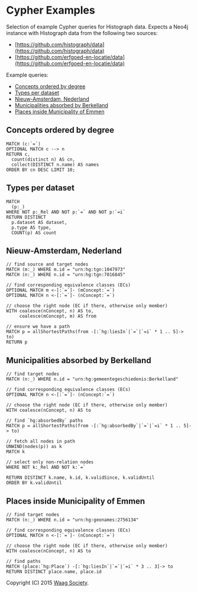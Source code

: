 # Cypher Examples

Selection of example Cypher queries for Histograph data. Expects a Neo4j instance with Histograph data from the following two sources:

- [https://github.com/histograph/data](https://github.com/histograph/data)
- [https://github.com/erfgoed-en-locatie/data](https://github.com/erfgoed-en-locatie/data)

Example queries:

- [Concepts ordered by degree](#concepts-ordered-by-degree)
- [Types per dataset](#types-per-dataset)
- [Nieuw-Amsterdam, Nederland](#nieuw-amsterdam-nederland)
- [Municipalities absorbed by Berkelland](#municipalities-absorbed-by-berkelland)
- [Places inside Municipality of Emmen](#places-inside-municipality-of-emmen)

## Concepts ordered by degree

```cypher
MATCH (c:`=`)
OPTIONAL MATCH c --> n
RETURN c,
  count(distinct n) AS cn,
  collect(DISTINCT n.name) AS names
ORDER BY cn DESC LIMIT 10;
```

## Types per dataset

```cypher
MATCH
  (p:_)
WHERE NOT p:_Rel AND NOT p:`=` AND NOT p:`=i`
RETURN DISTINCT
  p.dataset AS dataset,
  p.type AS type,
  COUNT(p) AS count
```

## Nieuw-Amsterdam, Nederland

```cypher
// find source and target nodes
MATCH (m:_) WHERE m.id = "urn:hg:tgn:1047973"
MATCH (n:_) WHERE n.id = "urn:hg:tgn:7016845"

// find corresponding equivalence classes (ECs)
OPTIONAL MATCH m <-[:`=`]- (mConcept:`=`)
OPTIONAL MATCH n <-[:`=`]- (nConcept:`=`)

// choose the right node (EC if there, otherwise only member)
WITH coalesce(nConcept, n) AS to,
     coalesce(mConcept, m) AS from

// ensure we have a path
MATCH p = allShortestPaths(from -[:`hg:liesIn`|`=`|`=i` * 1 .. 5]-> to)
RETURN p
```

## Municipalities absorbed by Berkelland

```cypher
// find target nodes
MATCH (n:_) WHERE n.id = "urn:hg:gemeentegeschiedenis:Berkelland"

// find corresponding equivalence classes (ECs)
OPTIONAL MATCH n <-[:`=`]- (nConcept:`=`)

// choose the right node (EC if there, otherwise only member)
WITH coalesce(nConcept, n) AS to

// find `hg:absorbedBy` paths
MATCH p = allShortestPaths(from -[:`hg:absorbedBy`|`=`|`=i` * 1 .. 5]-> to)

// fetch all nodes in path
UNWIND(nodes(p)) as k
MATCH k

// select only non-relation nodes
WHERE NOT k:_Rel AND NOT k:`=`

RETURN DISTINCT k.name, k.id, k.validSince, k.validUntil
ORDER BY k.validUntil
```

## Places inside Municipality of Emmen

```cypher
// find target nodes
MATCH (n:_) WHERE n.id = "urn:hg:geonames:2756134"

// find corresponding equivalence classes (ECs)
OPTIONAL MATCH n <-[:`=`]- (nConcept:`=`)

// choose the right node (EC if there, otherwise only member)
WITH coalesce(nConcept, n) AS to

// find paths
MATCH (place:`hg:Place`) -[:`hg:liesIn`|`=`|`=i` * 3 .. 3]-> to
RETURN DISTINCT place.name, place.id
```

Copyright (C) 2015 [Waag Society](http://waag.org).
